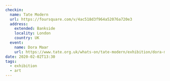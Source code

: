 ```yaml
---
checkin:
  name: Tate Modern
  url: https://foursquare.com/v/4ac518d3f964a52076a720e3
  address:
    extended: Bankside
    locality: London
    country: UK
  event:
    name: Dora Maar
    url: https://www.tate.org.uk/whats-on/tate-modern/exhibition/dora-maar
date: 2020-02-02T13:30
tags:
  - exhibition
  - art
---
```

